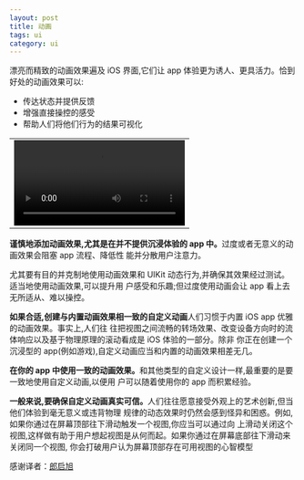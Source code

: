 ```yaml
---
layout: post
title: 动画
tags: ui
category: ui
---
```

漂亮而精致的动画效果遍及 iOS 界面,它们让 app 体验更为诱人、更具活力。恰到好处的动画效果可以:

- 传达状态并提供反馈
- 增强直接操控的感受
-  帮助人们将他们行为的结果可视化

<table align="center">
	<tr>
		<td>
			<video controls>
	<source src="https://developer.apple.com/library/ios/documentation/userexperience/conceptual/mobilehig/Art/animation_intro.m4v" type="video/mp4" >
</video>
		</td>
	</tr>
</table>

<b>谨慎地添加动画效果,尤其是在并不提供沉浸体验的 app 中。</b>过度或者无意义的动画效果会阻塞 app 流程、降低性 能并分散用户注意力。

尤其要有目的并克制地使用动画效果和 UIKit 动态行为,并确保其效果经过测试。适当地使用动画效果,可以提升用 户感受和乐趣;但过度使用动画会让 app 看上去无所适从、难以操控。

<b>如果合适,创建与内置动画效果相一致的自定义动画</b>人们习惯于内置 iOS app 优雅的动画效果。事实上,人们往 往把视图之间流畅的转场效果、改变设备方向时的流体响应以及基于物理原理的滚动看成是 iOS 体验的一部分。除非 你正在创建一个沉浸型的 app(例如游戏),自定义动画应当和内置的动画效果相差无几。

<b>在你的 app 中使用一致的动画效果。</b>和其他类型的自定义设计一样,最重要的是要一致地使用自定义动画,以便用 户可以随着使用你的 app 而积累经验。<b>一般来说,要确保自定义动画真实可信。</b>人们往往愿意接受外观上的艺术创新,但当他们体验到毫无意义或违背物理 规律的动态效果时仍然会感到怪异和困惑。例如,如果你通过在屏幕顶部往下滑动触发一个视图,你应当可以通过向 上滑动关闭这个视图,这样做有助于用户想起视图是从何而起。如果你通过在屏幕底部往下滑动来关闭同一个视图, 你会打破用户认为屏幕顶部存在可用视图的心智模型


感谢译者：[郎启旭](http://langqixu.com/about.md)